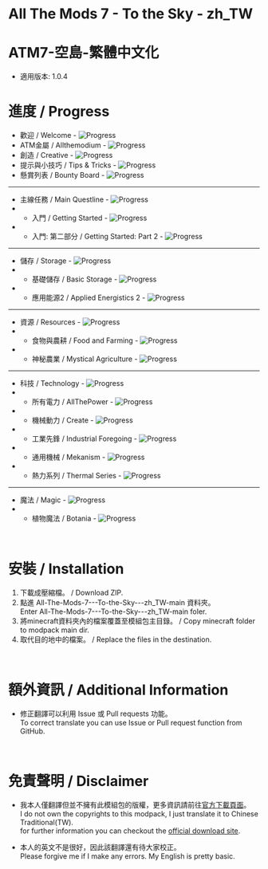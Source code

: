 # All The Mods 7 - To the Sky - zh_TW
# ATM7-空島-繁體中文化
- 適用版本: 1.0.4
&emsp;
# 進度 / Progress
- 歡迎 / Welcome - ![Progress](https://progress-bar.dev/100)
- ATM金屬 / Allthemodium - ![Progress](https://progress-bar.dev/100)
- 創造 / Creative - ![Progress](https://progress-bar.dev/100)
- 提示與小技巧 / Tips & Tricks -  ![Progress](https://progress-bar.dev/100)
- 懸賞列表 / Bounty Board - ![Progress](https://progress-bar.dev/100)
--------------------------------------------------
- 主線任務 / Main Questline - ![Progress](https://progress-bar.dev/100)
- + 入門 / Getting Started - ![Progress](https://progress-bar.dev/100)
- + 入門: 第二部分 / Getting Started: Part 2 - ![Progress](https://progress-bar.dev/100)
--------------------------------------------------
- 儲存 / Storage - ![Progress](https://progress-bar.dev/50)
- + 基礎儲存 / Basic Storage - ![Progress](https://progress-bar.dev/0)
- + 應用能源2 / Applied Energistics 2 - ![Progress](https://progress-bar.dev/100)
--------------------------------------------------
- 資源 / Resources - ![Progress](https://progress-bar.dev/50)
- + 食物與農耕 / Food and Farming - ![Progress](https://progress-bar.dev/100)
- + 神秘農業 / Mystical Agriculture - ![Progress](https://progress-bar.dev/0)
--------------------------------------------------
- 科技 / Technology - ![Progress](https://progress-bar.dev/0)
- + 所有電力 / AllThePower - ![Progress](https://progress-bar.dev/0)
- + 機械動力 / Create - ![Progress](https://progress-bar.dev/0)
- + 工業先鋒 / Industrial Foregoing - ![Progress](https://progress-bar.dev/0)
- + 通用機械 / Mekanism - ![Progress](https://progress-bar.dev/0)
- + 熱力系列 / Thermal Series - ![Progress](https://progress-bar.dev/0)
--------------------------------------------------
- 魔法 / Magic - ![Progress](https://progress-bar.dev/0)
- + 植物魔法 / Botania - ![Progress](https://progress-bar.dev/0)

&emsp;
# 安裝 / Installation
1. 下載成壓縮檔。 / Download ZIP.
2. 點進 All-The-Mods-7---To-the-Sky---zh_TW-main 資料夾。   
   Enter All-The-Mods-7---To-the-Sky---zh_TW-main foler.
3. 將minecraft資料夾內的檔案覆蓋至模組包主目錄。 / Copy minecraft folder to modpack main dir.
4. 取代目的地中的檔案。 / Replace the files in the destination.

&emsp;
# 額外資訊 / Additional Information
- 修正翻譯可以利用 Issue 或 Pull requests 功能。  
 To correct translate you can use Issue or Pull request function from GitHub.

&emsp;
# 免責聲明 / Disclaimer
- 我本人僅翻譯但並不擁有此模組包的版權，更多資訊請前往[官方下載頁面](https://www.curseforge.com/minecraft/modpacks/all-the-mods-7-to-the-sky)。  
 I do not own the copyrights to this modpack, I just translate it to Chinese Traditional(TW).  
for further information you can checkout the [official download site](https://www.curseforge.com/minecraft/modpacks/all-the-mods-7-to-the-sky).

- 本人的英文不是很好，因此該翻譯還有待大家校正。  
 Please forgive me if I make any errors. My English is pretty basic.